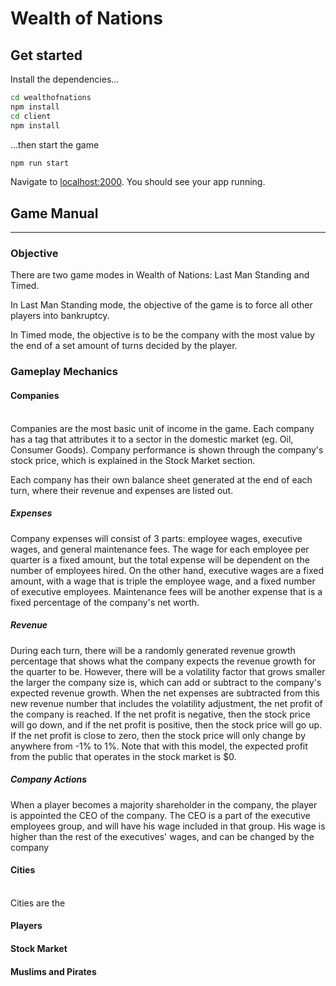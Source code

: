 # Wealth of Nations

## Get started

Install the dependencies...

```bash
cd wealthofnations
npm install
cd client
npm install
```

...then start the game

```bash
npm run start
```

Navigate to [localhost:2000](http://localhost:2000). You should see your app running.

## Game Manual

---

### Objective

There are two game modes in Wealth of Nations: Last Man Standing and Timed.

In Last Man Standing mode, the objective of the game is to force all other players into bankruptcy.

In Timed mode, the objective is to be the company with the most value by the end of a set amount of turns decided by the player.

### Gameplay Mechanics

#### Companies

<br>
Companies are the most basic unit of income in the game. Each company has a tag that attributes it to a sector in the domestic market (eg. Oil, Consumer Goods). Company performance is shown through the company's stock price, which is explained in the Stock Market section.

Each company has their own balance sheet generated at the end of each turn, where their revenue and expenses are listed out.

##### Expenses

Company expenses will consist of 3 parts: employee wages, executive wages, and general maintenance fees. The wage for each employee per quarter is a fixed amount, but the total expense will be dependent on the number of employees hired. On the other hand, executive wages are a fixed amount, with a wage that is triple the employee wage, and a fixed number of executive employees. Maintenance fees will be another expense that is a fixed percentage of the company's net worth.

##### Revenue

During each turn, there will be a randomly generated revenue growth percentage that shows what the company expects the revenue growth for the quarter to be. However, there will be a volatility factor that grows smaller the larger the company size is, which can add or subtract to the company's expected revenue growth. When the net expenses are subtracted from this new revenue number that includes the volatility adjustment, the net profit of the company is reached. If the net profit is negative, then the stock price will go down, and if the net profit is positive, then the stock price will go up. If the net profit is close to zero, then the stock price will only change by anywhere from -1% to 1%. Note that with this model, the expected profit from the public that operates in the stock market is $0.

##### Company Actions

When a player becomes a majority shareholder in the company, the player is appointed the CEO of the company. The CEO is a part of the executive employees group, and will have his wage included in that group. His wage is higher than the rest of the executives' wages, and can be changed by the company

#### Cities

<br>
Cities are the

#### Players

#### Stock Market

#### Muslims and Pirates
